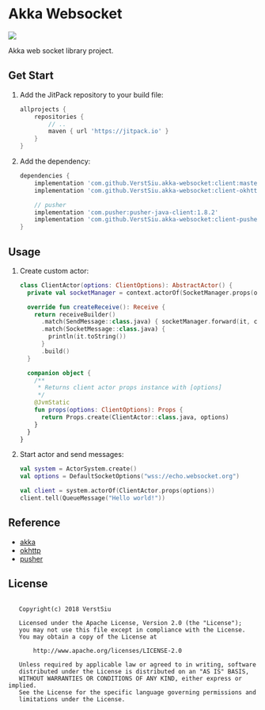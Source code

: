
# Akka Websocket

[![](https://jitpack.io/v/VerstSiu/akka-websocket.svg)](https://jitpack.io/#VerstSiu/akka-websocket)

Akka web socket library project.

## Get Start

1. Add the JitPack repository to your build file:

    ```gradle
    allprojects {
        repositories {
            // ..
            maven { url 'https://jitpack.io' }
        }
    }
    ```

 2. Add the dependency:

    ```gradle
    dependencies {
        implementation 'com.github.VerstSiu.akka-websocket:client:master'
        implementation 'com.github.VerstSiu.akka-websocket:client-okhttp:master'

        // pusher
        implementation 'com.pusher:pusher-java-client:1.8.2'
        implementation 'com.github.VerstSiu.akka-websocket:client-pusher:master'
    }
    ```

## Usage

1. Create custom actor:

    ```kotlin
    class ClientActor(options: ClientOptions): AbstractActor() {
      private val socketManager = context.actorOf(SocketManager.props(options, self), "socket-manager")

      override fun createReceive(): Receive {
        return receiveBuilder()
          .match(SendMessage::class.java) { socketManager.forward(it, context) }
          .match(SocketMessage::class.java) {
            println(it.toString())
          }
          .build()
      }

      companion object {
        /**
         * Returns client actor props instance with [options]
         */
        @JvmStatic
        fun props(options: ClientOptions): Props {
          return Props.create(ClientActor::class.java, options)
        }
      }
    }
    ```

2. Start actor and send messages:

    ```kotlin
    val system = ActorSystem.create()
    val options = DefaultSocketOptions("wss://echo.websocket.org")

    val client = system.actorOf(ClientActor.props(options))
    client.tell(QueueMessage("Hello world!"))
    ```

## Reference

* [akka](https://akka.io/)
* [okhttp](https://square.github.io/okhttp/)
* [pusher](https://pusher.com/docs)

## License

```

   Copyright(c) 2018 VerstSiu

   Licensed under the Apache License, Version 2.0 (the "License");
   you may not use this file except in compliance with the License.
   You may obtain a copy of the License at

       http://www.apache.org/licenses/LICENSE-2.0

   Unless required by applicable law or agreed to in writing, software
   distributed under the License is distributed on an "AS IS" BASIS,
   WITHOUT WARRANTIES OR CONDITIONS OF ANY KIND, either express or implied.
   See the License for the specific language governing permissions and
   limitations under the License.

```